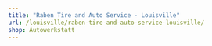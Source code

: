 ```yaml
---
title: "Raben Tire and Auto Service - Louisville"
url: /louisville/raben-tire-and-auto-service-louisville/
shop: Autowerkstatt
---
```

